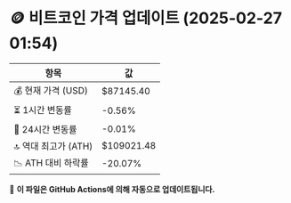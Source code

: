 # 🪙 비트코인 가격 업데이트 (2025-02-27 01:54)

| 항목                | 값 |
|--------------------|----------------|
| 💰 현재 가격 (USD) | $87145.40 |
| ⏳ 1시간 변동률    | -0.56% |
| 📆 24시간 변동률   | -0.01% |
| 🔝 역대 최고가 (ATH) | $109021.48 |
| 📉 ATH 대비 하락률 | -20.07% |

🔄 **이 파일은 GitHub Actions에 의해 자동으로 업데이트됩니다.**
